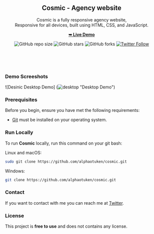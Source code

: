 <div align="center">
  
  <h2 align="center">Cosmic - Agency website</h2>

  Cosmic is a fully responsive agency website, <br />Responsive for all devices, built using HTML, CSS, and JavaScript.

  <a href="https://alphaotuken.github.io/Cosmic/#"><strong>➥ Live Demo</strong></a>
  
  ![GitHub repo size](https://img.shields.io/github/repo-size/alphaotuken/Nomad-Front-End-Website)
  ![GitHub stars](https://img.shields.io/github/stars/alphaotuken/Cosmic?style=social)
  ![GitHub forks](https://img.shields.io/github/forks/alphaotuken/Cosmic?style=social)
  [![Twitter Follow](https://img.shields.io/twitter/follow/taloisik?style=social)](https://twitter.com/intent/follow?screen_name=taloisik)

  <br />
  <br />

</div>

<br />


### Demo Screeshots

![Desinic Desktop Demo] (![desktop](https://user-images.githubusercontent.com/100890340/235930479-ce9e503f-c0bd-4130-9d55-822a27fd53ba.png) "Desktop Demo")

### Prerequisites

Before you begin, ensure you have met the following requirements:

* [Git](https://git-scm.com/downloads "Download Git") must be installed on your operating system.

### Run Locally

To run **Cosmic** locally, run this command on your git bash:

Linux and macOS:

```bash
sudo git clone https://github.com/alphaotuken/cosmic.git
```

Windows:

```bash
git clone https://github.com/alphaotuken/cosmic.git
```

### Contact

If you want to contact with me you can reach me at [Twitter](https://www.twitter.com/taloisik).

### License

This project is **free to use** and does not contains any license.
